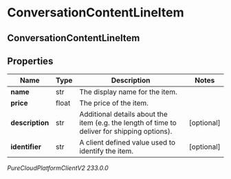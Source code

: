 # ConversationContentLineItem

## ConversationContentLineItem

## Properties

|Name | Type | Description | Notes|
|------------ | ------------- | ------------- | -------------|
| **name** | str | The display name for the item. | |
| **price** | float | The price of the item. | |
| **description** | str | Additional details about the item (e.g. the length of time to deliver for shipping options). | [optional] |
| **identifier** | str | A client defined value used to identify the item. | [optional] |



_PureCloudPlatformClientV2 233.0.0_
